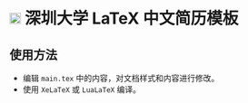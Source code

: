 # <img src="https://upload.wikimedia.org/wikipedia/en/d/d7/Shenzhen_University_Logo.svg" width=20>  深圳大学 LaTeX 中文简历模板
## 使用方法

- 编辑 `main.tex` 中的内容，对文档样式和内容进行修改。
- 使用 `XeLaTeX` 或 `LuaLaTeX` 编译。
